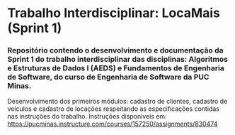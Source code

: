 # Trabalho Interdisciplinar: LocaMais (Sprint 1)

### Repositório contendo o desenvolvimento e documentação da Sprint 1 do trabalho interdisciplinar das disciplinas: Algoritmos e Estruturas de Dados I (AEDS) e Fundamentos de Engenharia de Software, do curso de Engenharia de Software da PUC Minas.
 
Desenvolvimento dos primeiros módulos: cadastro de clientes, cadastro de veículos e cadastro de locações respeitando as especificações contidas nas instruções do trabalho.
Instruções disponíveis em: https://pucminas.instructure.com/courses/157250/assignments/830474
